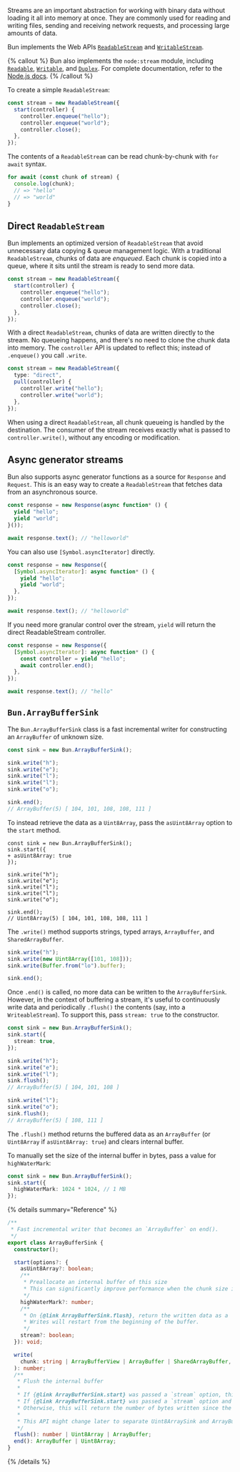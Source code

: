 Streams are an important abstraction for working with binary data without loading it all into memory at once. They are commonly used for reading and writing files, sending and receiving network requests, and processing large amounts of data.

Bun implements the Web APIs [`ReadableStream`](https://developer.mozilla.org/en-US/docs/Web/API/ReadableStream) and [`WritableStream`](https://developer.mozilla.org/en-US/docs/Web/API/WritableStream).

{% callout %}
Bun also implements the `node:stream` module, including [`Readable`](https://nodejs.org/api/stream.html#stream_readable_streams), [`Writable`](https://nodejs.org/api/stream.html#stream_writable_streams), and [`Duplex`](https://nodejs.org/api/stream.html#stream_duplex_and_transform_streams). For complete documentation, refer to the [Node.js docs](https://nodejs.org/api/stream.html).
{% /callout %}

To create a simple `ReadableStream`:

```ts
const stream = new ReadableStream({
  start(controller) {
    controller.enqueue("hello");
    controller.enqueue("world");
    controller.close();
  },
});
```

The contents of a `ReadableStream` can be read chunk-by-chunk with `for await` syntax.

```ts
for await (const chunk of stream) {
  console.log(chunk);
  // => "hello"
  // => "world"
}
```

## Direct `ReadableStream`

Bun implements an optimized version of `ReadableStream` that avoid unnecessary data copying & queue management logic. With a traditional `ReadableStream`, chunks of data are _enqueued_. Each chunk is copied into a queue, where it sits until the stream is ready to send more data.

```ts
const stream = new ReadableStream({
  start(controller) {
    controller.enqueue("hello");
    controller.enqueue("world");
    controller.close();
  },
});
```

With a direct `ReadableStream`, chunks of data are written directly to the stream. No queueing happens, and there's no need to clone the chunk data into memory. The `controller` API is updated to reflect this; instead of `.enqueue()` you call `.write`.

```ts
const stream = new ReadableStream({
  type: "direct",
  pull(controller) {
    controller.write("hello");
    controller.write("world");
  },
});
```

When using a direct `ReadableStream`, all chunk queueing is handled by the destination. The consumer of the stream receives exactly what is passed to `controller.write()`, without any encoding or modification.

## Async generator streams

Bun also supports async generator functions as a source for `Response` and `Request`. This is an easy way to create a `ReadableStream` that fetches data from an asynchronous source.

```ts
const response = new Response(async function* () {
  yield "hello";
  yield "world";
}());

await response.text(); // "helloworld"
```

You can also use `[Symbol.asyncIterator]` directly.

```ts
const response = new Response({
  [Symbol.asyncIterator]: async function* () {
    yield "hello";
    yield "world";
  },
});

await response.text(); // "helloworld"
```

If you need more granular control over the stream, `yield` will return the direct ReadableStream controller.

```ts
const response = new Response({
  [Symbol.asyncIterator]: async function* () {
    const controller = yield "hello";
    await controller.end();
  },
});

await response.text(); // "hello"
```

## `Bun.ArrayBufferSink`

The `Bun.ArrayBufferSink` class is a fast incremental writer for constructing an `ArrayBuffer` of unknown size.

```ts
const sink = new Bun.ArrayBufferSink();

sink.write("h");
sink.write("e");
sink.write("l");
sink.write("l");
sink.write("o");

sink.end();
// ArrayBuffer(5) [ 104, 101, 108, 108, 111 ]
```

To instead retrieve the data as a `Uint8Array`, pass the `asUint8Array` option to the `start` method.

```ts-diff
const sink = new Bun.ArrayBufferSink();
sink.start({
+ asUint8Array: true
});

sink.write("h");
sink.write("e");
sink.write("l");
sink.write("l");
sink.write("o");

sink.end();
// Uint8Array(5) [ 104, 101, 108, 108, 111 ]
```

The `.write()` method supports strings, typed arrays, `ArrayBuffer`, and `SharedArrayBuffer`.

```ts
sink.write("h");
sink.write(new Uint8Array([101, 108]));
sink.write(Buffer.from("lo").buffer);

sink.end();
```

Once `.end()` is called, no more data can be written to the `ArrayBufferSink`. However, in the context of buffering a stream, it's useful to continuously write data and periodically `.flush()` the contents (say, into a `WriteableStream`). To support this, pass `stream: true` to the constructor.

```ts
const sink = new Bun.ArrayBufferSink();
sink.start({
  stream: true,
});

sink.write("h");
sink.write("e");
sink.write("l");
sink.flush();
// ArrayBuffer(5) [ 104, 101, 108 ]

sink.write("l");
sink.write("o");
sink.flush();
// ArrayBuffer(5) [ 108, 111 ]
```

The `.flush()` method returns the buffered data as an `ArrayBuffer` (or `Uint8Array` if `asUint8Array: true`) and clears internal buffer.

To manually set the size of the internal buffer in bytes, pass a value for `highWaterMark`:

```ts
const sink = new Bun.ArrayBufferSink();
sink.start({
  highWaterMark: 1024 * 1024, // 1 MB
});
```

{% details summary="Reference" %}

```ts
/**
 * Fast incremental writer that becomes an `ArrayBuffer` on end().
 */
export class ArrayBufferSink {
  constructor();

  start(options?: {
    asUint8Array?: boolean;
    /**
     * Preallocate an internal buffer of this size
     * This can significantly improve performance when the chunk size is small
     */
    highWaterMark?: number;
    /**
     * On {@link ArrayBufferSink.flush}, return the written data as a `Uint8Array`.
     * Writes will restart from the beginning of the buffer.
     */
    stream?: boolean;
  }): void;

  write(
    chunk: string | ArrayBufferView | ArrayBuffer | SharedArrayBuffer,
  ): number;
  /**
   * Flush the internal buffer
   *
   * If {@link ArrayBufferSink.start} was passed a `stream` option, this will return a `ArrayBuffer`
   * If {@link ArrayBufferSink.start} was passed a `stream` option and `asUint8Array`, this will return a `Uint8Array`
   * Otherwise, this will return the number of bytes written since the last flush
   *
   * This API might change later to separate Uint8ArraySink and ArrayBufferSink
   */
  flush(): number | Uint8Array | ArrayBuffer;
  end(): ArrayBuffer | Uint8Array;
}
```

{% /details %}
